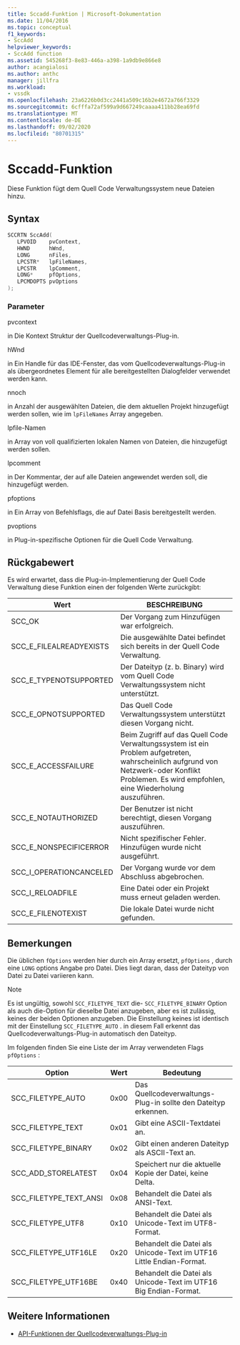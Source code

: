```yaml
---
title: Sccadd-Funktion | Microsoft-Dokumentation
ms.date: 11/04/2016
ms.topic: conceptual
f1_keywords:
- SccAdd
helpviewer_keywords:
- SccAdd function
ms.assetid: 545268f3-8e83-446a-a398-1a9db9e866e8
author: acangialosi
ms.author: anthc
manager: jillfra
ms.workload:
- vssdk
ms.openlocfilehash: 23a6226b0d3cc2441a509c16b2e4672a766f3329
ms.sourcegitcommit: 6cfffa72af599a9d667249caaaa411bb28ea69fd
ms.translationtype: MT
ms.contentlocale: de-DE
ms.lasthandoff: 09/02/2020
ms.locfileid: "80701315"
---
```

# <a name="sccadd-function"></a>Sccadd-Funktion
Diese Funktion fügt dem Quell Code Verwaltungssystem neue Dateien hinzu.

## <a name="syntax"></a>Syntax

```cpp
SCCRTN SccAdd(
   LPVOID    pvContext,
   HWND      hWnd,
   LONG      nFiles,
   LPCSTR*   lpFileNames,
   LPCSTR    lpComment,
   LONG*     pfOptions,
   LPCMDOPTS pvOptions
);
```

### <a name="parameters"></a>Parameter
 pvcontext

in Die Kontext Struktur der Quellcodeverwaltungs-Plug-in.

 hWnd

in Ein Handle für das IDE-Fenster, das vom Quellcodeverwaltungs-Plug-in als übergeordnetes Element für alle bereitgestellten Dialogfelder verwendet werden kann.

 nnoch

in Anzahl der ausgewählten Dateien, die dem aktuellen Projekt hinzugefügt werden sollen, wie im `lpFileNames` Array angegeben.

 lpfile-Namen

in Array von voll qualifizierten lokalen Namen von Dateien, die hinzugefügt werden sollen.

 lpcomment

in Der Kommentar, der auf alle Dateien angewendet werden soll, die hinzugefügt werden.

 pfoptions

in Ein Array von Befehlsflags, die auf Datei Basis bereitgestellt werden.

 pvoptions

in Plug-in-spezifische Optionen für die Quell Code Verwaltung.

## <a name="return-value"></a>Rückgabewert
 Es wird erwartet, dass die Plug-in-Implementierung der Quell Code Verwaltung diese Funktion einen der folgenden Werte zurückgibt:

|Wert|BESCHREIBUNG|
|-----------|-----------------|
|SCC_OK|Der Vorgang zum Hinzufügen war erfolgreich.|
|SCC_E_FILEALREADYEXISTS|Die ausgewählte Datei befindet sich bereits in der Quell Code Verwaltung.|
|SCC_E_TYPENOTSUPPORTED|Der Dateityp (z. b. Binary) wird vom Quell Code Verwaltungssystem nicht unterstützt.|
|SCC_E_OPNOTSUPPORTED|Das Quell Code Verwaltungssystem unterstützt diesen Vorgang nicht.|
|SCC_E_ACCESSFAILURE|Beim Zugriff auf das Quell Code Verwaltungssystem ist ein Problem aufgetreten, wahrscheinlich aufgrund von Netzwerk-oder Konflikt Problemen. Es wird empfohlen, eine Wiederholung auszuführen.|
|SCC_E_NOTAUTHORIZED|Der Benutzer ist nicht berechtigt, diesen Vorgang auszuführen.|
|SCC_E_NONSPECIFICERROR|Nicht spezifischer Fehler. Hinzufügen wurde nicht ausgeführt.|
|SCC_I_OPERATIONCANCELED|Der Vorgang wurde vor dem Abschluss abgebrochen.|
|SCC_I_RELOADFILE|Eine Datei oder ein Projekt muss erneut geladen werden.|
|SCC_E_FILENOTEXIST|Die lokale Datei wurde nicht gefunden.|

## <a name="remarks"></a>Bemerkungen
 Die üblichen `fOptions` werden hier durch ein Array ersetzt, `pfOptions` , durch eine `LONG` options Angabe pro Datei. Dies liegt daran, dass der Dateityp von Datei zu Datei variieren kann.

> [!NOTE]
> Es ist ungültig, sowohl `SCC_FILETYPE_TEXT` die- `SCC_FILETYPE_BINARY` Option als auch die-Option für dieselbe Datei anzugeben, aber es ist zulässig, keines der beiden Optionen anzugeben. Die Einstellung keines ist identisch mit der Einstellung `SCC_FILETYPE_AUTO` . in diesem Fall erkennt das Quellcodeverwaltungs-Plug-in automatisch den Dateityp.

 Im folgenden finden Sie eine Liste der im Array verwendeten Flags `pfOptions` :

|Option|Wert|Bedeutung|
|------------|-----------|-------------|
|SCC_FILETYPE_AUTO|0x00|Das Quellcodeverwaltungs-Plug-in sollte den Dateityp erkennen.|
|SCC_FILETYPE_TEXT|0x01|Gibt eine ASCII-Textdatei an.|
|SCC_FILETYPE_BINARY|0x02|Gibt einen anderen Dateityp als ASCII-Text an.|
|SCC_ADD_STORELATEST|0x04|Speichert nur die aktuelle Kopie der Datei, keine Delta.|
|SCC_FILETYPE_TEXT_ANSI|0x08|Behandelt die Datei als ANSI-Text.|
|SCC_FILETYPE_UTF8|0x10|Behandelt die Datei als Unicode-Text im UTF8-Format.|
|SCC_FILETYPE_UTF16LE|0x20|Behandelt die Datei als Unicode-Text im UTF16 Little Endian-Format.|
|SCC_FILETYPE_UTF16BE|0x40|Behandelt die Datei als Unicode-Text im UTF16 Big Endian-Format.|

## <a name="see-also"></a>Weitere Informationen
- [API-Funktionen der Quellcodeverwaltungs-Plug-in](../extensibility/source-control-plug-in-api-functions.md)
